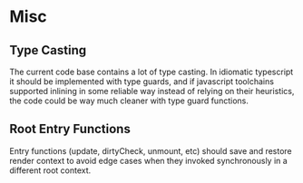 # Misc

## Type Casting

The current code base contains a lot of type casting. In idiomatic typescript
it should be implemented with type guards, and if javascript toolchains
supported inlining in some reliable way instead of relying on their
heuristics, the code could be way much cleaner with type guard functions.

## Root Entry Functions

Entry functions (update, dirtyCheck, unmount, etc) should save and restore
render context to avoid edge cases when they invoked synchronously in a
different root context.
